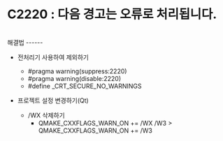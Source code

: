 # C2220 : 다음 경고는 오류로 처리됩니다.

<br/>
해결법
------

* 전처리기 사용하여 제외하기
  * #pragma warning(suppress:2220)
  * #pragma warning(disable:2220)
  * #define _CRT_SECURE_NO_WARNINGS

* 프로젝트 설정 변경하기(Qt)
  * /WX 삭제하기
    * QMAKE_CXXFLAGS_WARN_ON += /WX /W3 > QMAKE_CXXFLAGS_WARN_ON += /W3
